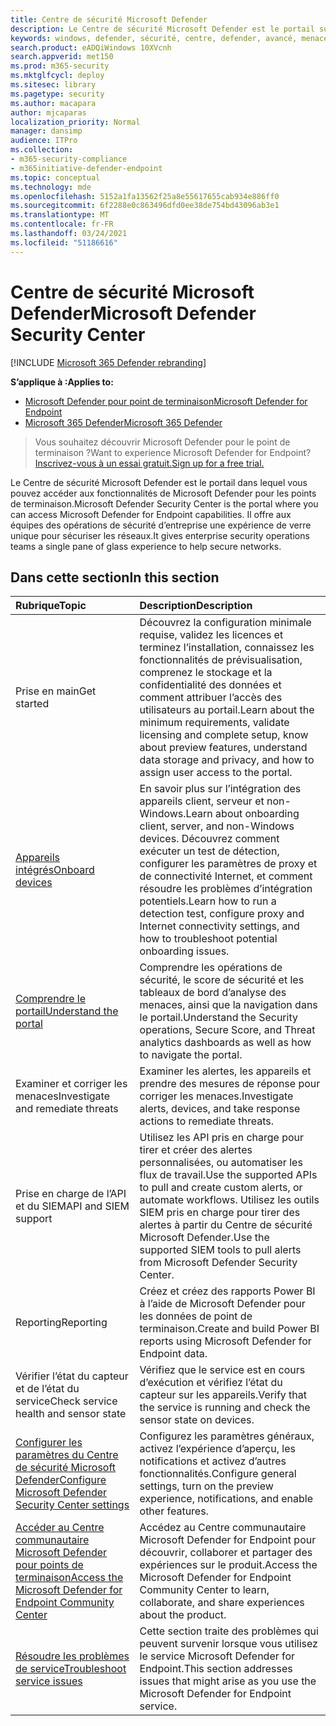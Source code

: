 ```yaml
---
title: Centre de sécurité Microsoft Defender
description: Le Centre de sécurité Microsoft Defender est le portail sur lequel vous pouvez accéder à Microsoft Defender pour endpoint.
keywords: windows, defender, sécurité, centre, defender, avancé, menace, protection
search.product: eADQiWindows 10XVcnh
search.appverid: met150
ms.prod: m365-security
ms.mktglfcycl: deploy
ms.sitesec: library
ms.pagetype: security
ms.author: macapara
author: mjcaparas
localization_priority: Normal
manager: dansimp
audience: ITPro
ms.collection:
- m365-security-compliance
- m365initiative-defender-endpoint
ms.topic: conceptual
ms.technology: mde
ms.openlocfilehash: 5152a1fa13562f25a8e55617655cab934e886ff0
ms.sourcegitcommit: 6f2288e0c863496dfd0ee38de754bd43096ab3e1
ms.translationtype: MT
ms.contentlocale: fr-FR
ms.lasthandoff: 03/24/2021
ms.locfileid: "51186616"
---
```

# <a name="microsoft-defender-security-center"></a><span data-ttu-id="bb172-104">Centre de sécurité Microsoft Defender</span><span class="sxs-lookup"><span data-stu-id="bb172-104">Microsoft Defender Security Center</span></span>

[!INCLUDE [Microsoft 365 Defender rebranding](../../includes/microsoft-defender.md)]

<span data-ttu-id="bb172-105">**S’applique à :**</span><span class="sxs-lookup"><span data-stu-id="bb172-105">**Applies to:**</span></span>
- [<span data-ttu-id="bb172-106">Microsoft Defender pour point de terminaison</span><span class="sxs-lookup"><span data-stu-id="bb172-106">Microsoft Defender for Endpoint</span></span>](https://go.microsoft.com/fwlink/p/?linkid=2154037)
- [<span data-ttu-id="bb172-107">Microsoft 365 Defender</span><span class="sxs-lookup"><span data-stu-id="bb172-107">Microsoft 365 Defender</span></span>](https://go.microsoft.com/fwlink/?linkid=2118804)

> <span data-ttu-id="bb172-108">Vous souhaitez découvrir Microsoft Defender pour le point de terminaison ?</span><span class="sxs-lookup"><span data-stu-id="bb172-108">Want to experience Microsoft Defender for Endpoint?</span></span> [<span data-ttu-id="bb172-109">Inscrivez-vous à un essai gratuit.</span><span class="sxs-lookup"><span data-stu-id="bb172-109">Sign up for a free trial.</span></span>](https://www.microsoft.com/microsoft-365/windows/microsoft-defender-atp?ocid=docs-wdatp-exposedapis-abovefoldlink)

<span data-ttu-id="bb172-110">Le Centre de sécurité Microsoft Defender est le portail dans lequel vous pouvez accéder aux fonctionnalités de Microsoft Defender pour les points de terminaison.</span><span class="sxs-lookup"><span data-stu-id="bb172-110">Microsoft Defender Security Center is the portal where you can access Microsoft Defender for Endpoint capabilities.</span></span> <span data-ttu-id="bb172-111">Il offre aux équipes des opérations de sécurité d’entreprise une expérience de verre unique pour sécuriser les réseaux.</span><span class="sxs-lookup"><span data-stu-id="bb172-111">It gives enterprise security operations teams a single pane of glass experience to help secure networks.</span></span>

## <a name="in-this-section"></a><span data-ttu-id="bb172-112">Dans cette section</span><span class="sxs-lookup"><span data-stu-id="bb172-112">In this section</span></span>

<span data-ttu-id="bb172-113">Rubrique</span><span class="sxs-lookup"><span data-stu-id="bb172-113">Topic</span></span> | <span data-ttu-id="bb172-114">Description</span><span class="sxs-lookup"><span data-stu-id="bb172-114">Description</span></span>
:---|:---
<span data-ttu-id="bb172-115">Prise en main</span><span class="sxs-lookup"><span data-stu-id="bb172-115">Get started</span></span>  |  <span data-ttu-id="bb172-116">Découvrez la configuration minimale requise, validez les licences et terminez l’installation, connaissez les fonctionnalités de prévisualisation, comprenez le stockage et la confidentialité des données et comment attribuer l’accès des utilisateurs au portail.</span><span class="sxs-lookup"><span data-stu-id="bb172-116">Learn about the minimum requirements, validate licensing and complete setup, know about preview features, understand data storage and privacy, and how to assign user access to the portal.</span></span>
[<span data-ttu-id="bb172-117">Appareils intégrés</span><span class="sxs-lookup"><span data-stu-id="bb172-117">Onboard devices</span></span>](onboard-configure.md) | <span data-ttu-id="bb172-118">En savoir plus sur l’intégration des appareils client, serveur et non-Windows.</span><span class="sxs-lookup"><span data-stu-id="bb172-118">Learn about onboarding client, server, and non-Windows devices.</span></span> <span data-ttu-id="bb172-119">Découvrez comment exécuter un test de détection, configurer les paramètres de proxy et de connectivité Internet, et comment résoudre les problèmes d’intégration potentiels.</span><span class="sxs-lookup"><span data-stu-id="bb172-119">Learn how to run a detection test, configure proxy and Internet connectivity settings, and how to troubleshoot potential onboarding issues.</span></span>
[<span data-ttu-id="bb172-120">Comprendre le portail</span><span class="sxs-lookup"><span data-stu-id="bb172-120">Understand the portal</span></span>](use.md) | <span data-ttu-id="bb172-121">Comprendre les opérations de sécurité, le score de sécurité et les tableaux de bord d’analyse des menaces, ainsi que la navigation dans le portail.</span><span class="sxs-lookup"><span data-stu-id="bb172-121">Understand the Security operations, Secure Score, and Threat analytics dashboards as well as how to navigate the portal.</span></span>
<span data-ttu-id="bb172-122">Examiner et corriger les menaces</span><span class="sxs-lookup"><span data-stu-id="bb172-122">Investigate and remediate threats</span></span> | <span data-ttu-id="bb172-123">Examiner les alertes, les appareils et prendre des mesures de réponse pour corriger les menaces.</span><span class="sxs-lookup"><span data-stu-id="bb172-123">Investigate alerts, devices, and take response actions to remediate threats.</span></span>
<span data-ttu-id="bb172-124">Prise en charge de l’API et du SIEM</span><span class="sxs-lookup"><span data-stu-id="bb172-124">API and SIEM support</span></span> | <span data-ttu-id="bb172-125">Utilisez les API pris en charge pour tirer et créer des alertes personnalisées, ou automatiser les flux de travail.</span><span class="sxs-lookup"><span data-stu-id="bb172-125">Use the supported APIs to pull and create custom alerts, or automate workflows.</span></span> <span data-ttu-id="bb172-126">Utilisez les outils SIEM pris en charge pour tirer des alertes à partir du Centre de sécurité Microsoft Defender.</span><span class="sxs-lookup"><span data-stu-id="bb172-126">Use the supported SIEM tools to pull alerts from Microsoft Defender Security Center.</span></span>
<span data-ttu-id="bb172-127">Reporting</span><span class="sxs-lookup"><span data-stu-id="bb172-127">Reporting</span></span> | <span data-ttu-id="bb172-128">Créez et créez des rapports Power BI à l’aide de Microsoft Defender pour les données de point de terminaison.</span><span class="sxs-lookup"><span data-stu-id="bb172-128">Create and build Power BI reports using Microsoft Defender for Endpoint data.</span></span>
<span data-ttu-id="bb172-129">Vérifier l’état du capteur et de l’état du service</span><span class="sxs-lookup"><span data-stu-id="bb172-129">Check service health and sensor state</span></span> | <span data-ttu-id="bb172-130">Vérifiez que le service est en cours d’exécution et vérifiez l’état du capteur sur les appareils.</span><span class="sxs-lookup"><span data-stu-id="bb172-130">Verify that the service is running and check the sensor state on devices.</span></span>
[<span data-ttu-id="bb172-131">Configurer les paramètres du Centre de sécurité Microsoft Defender</span><span class="sxs-lookup"><span data-stu-id="bb172-131">Configure Microsoft Defender Security Center settings</span></span>](preferences-setup.md) | <span data-ttu-id="bb172-132">Configurez les paramètres généraux, activez l’expérience d’aperçu, les notifications et activez d’autres fonctionnalités.</span><span class="sxs-lookup"><span data-stu-id="bb172-132">Configure general settings, turn on the preview experience, notifications, and enable other features.</span></span>
[<span data-ttu-id="bb172-133">Accéder au Centre communautaire Microsoft Defender pour points de terminaison</span><span class="sxs-lookup"><span data-stu-id="bb172-133">Access the Microsoft Defender for Endpoint Community Center</span></span>](community.md) | <span data-ttu-id="bb172-134">Accédez au Centre communautaire Microsoft Defender for Endpoint pour découvrir, collaborer et partager des expériences sur le produit.</span><span class="sxs-lookup"><span data-stu-id="bb172-134">Access the Microsoft Defender for Endpoint Community Center to learn, collaborate, and share experiences about the product.</span></span>
[<span data-ttu-id="bb172-135">Résoudre les problèmes de service</span><span class="sxs-lookup"><span data-stu-id="bb172-135">Troubleshoot service issues</span></span>](troubleshoot-mdatp.md) | <span data-ttu-id="bb172-136">Cette section traite des problèmes qui peuvent survenir lorsque vous utilisez le service Microsoft Defender for Endpoint.</span><span class="sxs-lookup"><span data-stu-id="bb172-136">This section addresses issues that might arise as you use the Microsoft Defender for Endpoint service.</span></span>